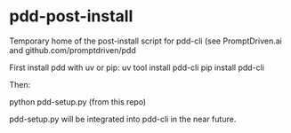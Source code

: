 # pdd-post-install
Temporary home of the post-install script for pdd-cli (see PromptDriven.ai and github.com/promptdriven/pdd

First install pdd with uv or pip:
   uv tool install pdd-cli
   pip install pdd-cli

Then:

   python pdd-setup.py   (from this repo)


pdd-setup.py will be integrated into pdd-cli in the near future.
